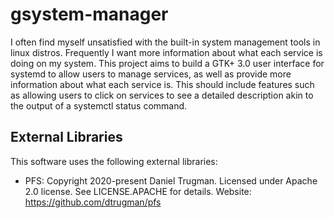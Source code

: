 # gsystem-manager
I often find myself unsatisfied with the built-in system management tools in linux distros. Frequently I want more information about what each service is doing on my system. This project aims to build a GTK+ 3.0 user interface for systemd to allow users to manage services, as well as provide more information about what each service is. This should include features such as allowing users to click on services to see a detailed description akin to the output of a systemctl status command.

External Libraries
------------------
This software uses the following external libraries:
* PFS: Copyright 2020-present Daniel Trugman. Licensed under Apache 2.0 license. See LICENSE.APACHE for details. Website: https://github.com/dtrugman/pfs